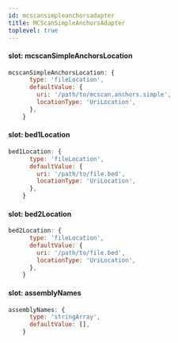 ```yaml
---
id: mcscansimpleanchorsadapter
title: MCScanSimpleAnchorsAdapter
toplevel: true
---
```


#### slot: mcscanSimpleAnchorsLocation

```js
mcscanSimpleAnchorsLocation: {
      type: 'fileLocation',
      defaultValue: {
        uri: '/path/to/mcscan.anchors.simple',
        locationType: 'UriLocation',
      },
    }
```

#### slot: bed1Location

```js
bed1Location: {
      type: 'fileLocation',
      defaultValue: {
        uri: '/path/to/file.bed',
        locationType: 'UriLocation',
      },
    }
```

#### slot: bed2Location

```js
bed2Location: {
      type: 'fileLocation',
      defaultValue: {
        uri: '/path/to/file.bed',
        locationType: 'UriLocation',
      },
    }
```

#### slot: assemblyNames

```js
assemblyNames: {
      type: 'stringArray',
      defaultValue: [],
    }
```
